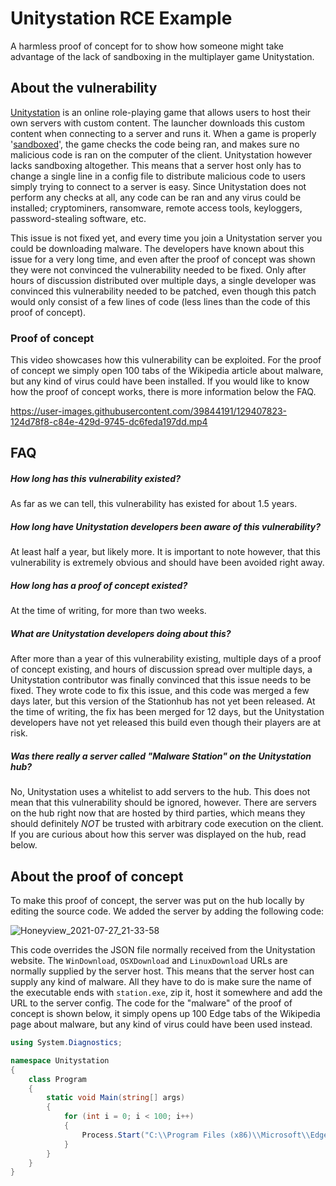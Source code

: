 # Unitystation RCE Example
A harmless proof of concept for to show how someone might take advantage of the lack of sandboxing in the multiplayer game Unitystation.

## About the vulnerability

[Unitystation](https://github.com/unitystation/unitystation) is an online role-playing game that allows users to host their own servers with custom content. The launcher downloads this custom content when connecting to a server and runs it. When a game is properly '[sandboxed](https://qkey.com/blogs/news/what-is-application-sandboxing)', the game checks the code being ran, and makes sure no malicious code is ran on the computer of the client. Unitystation however lacks sandboxing altogether. This means that a server host only has to change a single line in a config file to distribute malicious code to users simply trying to connect to a server is easy. Since Unitystation does not perform any checks at all, any code can be ran and any virus could be installed; cryptominers, ransomware, remote access tools, keyloggers, password-stealing software, etc. 

This issue is not fixed yet, and every time you join a Unitystation server you could be downloading malware. The developers have known about this issue for a very long time, and even after the proof of concept was shown they were not convinced the vulnerability needed to be fixed. Only after hours of discussion distributed over multiple days, a single developer was convinced this vulnerability needed to be patched, even though this patch would only consist of a few lines of code (less lines than the code of this proof of concept).

### Proof of concept

This video showcases how this vulnerability can be exploited. For the proof of concept we simply open 100 tabs of the Wikipedia article about malware, but any kind of virus could have been installed. If you would like to know how the proof of concept works, there is more information below the FAQ.

https://user-images.githubusercontent.com/39844191/129407823-124d78f8-c84e-429d-9745-dc6feda197dd.mp4


## FAQ

##### How long has this vulnerability existed?

As far as we can tell, this vulnerability has existed for about 1.5 years.

##### How long have Unitystation developers been aware of this vulnerability?

At least half a year, but likely more. It is important to note however, that this vulnerability is extremely obvious and should have been avoided right away.

##### How long has a proof of concept existed?

At the time of writing, for more than two weeks.

##### What are Unitystation developers doing about this?

After more than a year of this vulnerability existing, multiple days of a proof of concept existing, and hours of discussion spread over multiple days, a Unitystation contributor was finally convinced that this issue needs to be fixed. They wrote code to fix this issue, and this code was merged a few days later, but this version of the Stationhub has not yet been released. At the time of writing, the fix has been merged for 12 days, but the Unitystation developers have not yet released this build even though their players are at risk.

##### Was there really a server called "Malware Station" on the Unitystation hub?

No, Unitystation uses a whitelist to add servers to the hub. This does not mean that this vulnerability should be ignored, however. There are servers on the hub right now that are hosted by third parties, which means they should definitely *NOT* be trusted with arbitrary code execution on the client. If you are curious about how this server was displayed on the hub, read below.

## About the proof of concept

To make this proof of concept, the server was put on the hub locally by editing the source code. We added the server by adding the following code:

![Honeyview_2021-07-27_21-33-58](https://user-images.githubusercontent.com/49448379/127264256-6071b400-6cf0-4baa-b063-88991a4c7343.png)

This code overrides the JSON file normally received from the Unitystation website. The `WinDownload`, `OSXDownload` and `LinuxDownload` URLs are normally supplied by the server host. This means that the server host can supply any kind of malware. All they have to do is make sure the name of the executable ends with `station.exe`,  zip it, host it somewhere and add the URL to the server config. The code for the "malware" of the proof of concept is shown below, it simply opens up 100 Edge tabs of the Wikipedia page about malware, but any kind of virus could have been used instead.

```csharp
using System.Diagnostics;

namespace Unitystation
{
    class Program
    {
        static void Main(string[] args)
        {
            for (int i = 0; i < 100; i++)
            {
                Process.Start("C:\\Program Files (x86)\\Microsoft\\Edge\\Application\\msedge.exe", " https://en.wikipedia.org/wiki/Malware");
            }
        }
    }
}
```

